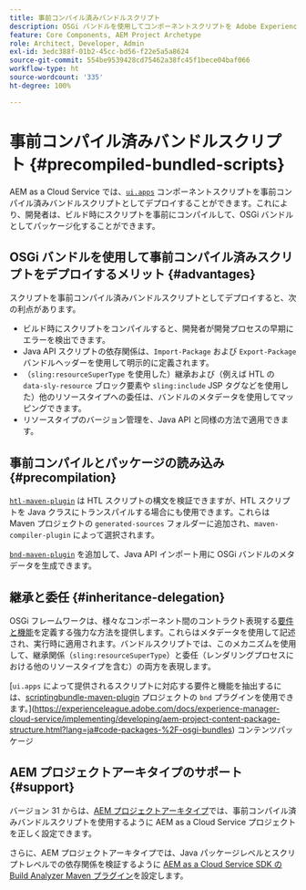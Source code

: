 ```yaml
---
title: 事前コンパイル済みバンドルスクリプト
description: OSGi バンドルを使用してコンポーネントスクリプトを Adobe Experience Manager Cloud Service にデプロイする方法を説明します。
feature: Core Components, AEM Project Archetype
role: Architect, Developer, Admin
exl-id: 3edc388f-01b2-45cc-bd56-f22e5a5a8624
source-git-commit: 554be9539428cd75462a38fc45f1bece04baf066
workflow-type: ht
source-wordcount: '335'
ht-degree: 100%

---
```



# 事前コンパイル済みバンドルスクリプト {#precompiled-bundled-scripts}

AEM as a Cloud Service では、[`ui.apps`](https://experienceleague.adobe.com/docs/experience-manager-cloud-service/implementing/developing/aem-project-content-package-structure.html?lang=ja#code-packages-%2F-osgi-bundles) コンポーネントスクリプトを事前コンパイル済みバンドルスクリプトとしてデプロイすることができます。これにより、開発者は、ビルド時にスクリプトを事前にコンパイルして、OSGi バンドルとしてパッケージ化することができます。

## OSGi バンドルを使用して事前コンパイル済みスクリプトをデプロイするメリット {#advantages}

スクリプトを事前コンパイル済みバンドルスクリプトとしてデプロイすると、次の利点があります。

+ ビルド時にスクリプトをコンパイルすると、開発者が開発プロセスの早期にエラーを検出できます。
+ Java API スクリプトの依存関係は、`Import-Package` および `Export-Package` バンドルヘッダーを使用して明示的に定義されます。
+ （`sling:resourceSuperType` を使用した）継承および（例えば HTL の `data-sly-resource` ブロック要素や `sling:include` JSP タグなどを使用した）他のリソースタイプへの委任は、バンドルのメタデータを使用してマッピングできます。
+ リソースタイプのバージョン管理を、Java API と同様の方法で適用できます。

## 事前コンパイルとパッケージの読み込み {#precompilation}

[`htl-maven-plugin`](https://sling.apache.org/components/htl-maven-plugin/index.html) は HTL スクリプトの構文を検証できますが、HTL スクリプトを Java クラスにトランスパイルする場合にも使用できます。これらは Maven プロジェクトの `generated-sources` フォルダーに追加され、`maven-compiler-plugin` によって選択されます。

[`bnd-maven-plugin`](https://github.com/bndtools/bnd/tree/master/maven/bnd-maven-plugin) を追加して、Java API インポート用に OSGi バンドルのメタデータを生成できます。

## 継承と委任 {#inheritance-delegation}

OSGi フレームワークは、様々なコンポーネント間のコントラクト表現する[要件と機能](https://docs.osgi.org/specification/osgi.core/7.0.0/framework.module.html#framework.module.dependencies)を定義する強力な方法を提供します。これらはメタデータを使用して記述され、実行時に適用されます。バンドルスクリプトでは、このメカニズムを使用して、継承関係（`sling:resourceSuperType`）と委任（レンダリングプロセスにおける他のリソースタイプを含む）の両方を表現します。

[`ui.apps` によって提供されるスクリプトに対応する要件と機能を抽出するには、[scriptingbundle-maven-plugin](https://sling.apache.org/components/scriptingbundle-maven-plugin/bnd.html) プロジェクトの `bnd` プラグインを使用できます。](https://experienceleague.adobe.com/docs/experience-manager-cloud-service/implementing/developing/aem-project-content-package-structure.html?lang=ja#code-packages-%2F-osgi-bundles) コンテンツパッケージ

## AEM プロジェクトアーキタイプのサポート {#support}

バージョン 31 からは、[AEM プロジェクトアーキタイプ](https://experienceleague.adobe.com/docs/experience-manager-core-components/using/developing/archetype/using.html?lang=ja)では、事前コンパイル済みバンドルスクリプトを使用するように AEM as a Cloud Service プロジェクトを正しく設定できます。

さらに、AEM プロジェクトアーキタイプでは、Java パッケージレベルとスクリプトレベルでの依存関係を検証するように [AEM as a Cloud Service SDK の Build Analyzer Maven プラグイン](/help/developing/archetype/build-analyzer-maven-plugin.md)を設定します。
